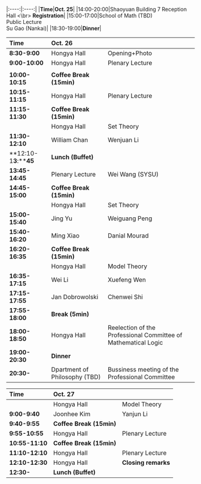

|:----:|:----:|
|**Time**|**Oct. 25**|
|14:00-20:00|Shaoyuan Building 7 Reception Hall <\br> **Registration**|
|15:00-17:00|School of Math (TBD) </br> Public Lecture </br> Su Gao (Nankai)|
|18:30-19:00|**Dinner**|


|**Time**|**Oct. 26**||
|:----|:----|:----|
|**8:30-9:00**|Hongya Hall|Opening+Photo||
|**9:00-10:00**|Hongya Hall|Plenary Lecture|Natasha Dobrinen (ND)||
||||
|**10:00-10:15**|**Coffee Break (15min)**||
|**10:15-11:15**|Hongya Hall|Plenary Lecture|Yeneng Sun (NUS)||
|**11:15-11:30**|**Coffee Break (15min)**||
||Hongya Hall|Set Theory |Boya Hall|Recursion Theory|
|**11:30-12:10**|William Chan|Wenjuan Li|
|**12:10-1****3****:****45**|**Lunch (Buffet)**||
|**13:45-14:45**|Plenary Lecture|Wei Wang (SYSU)||
|**14:45-15:00**|**Coffee Break (15min)**||
||Hongya Hall|Set Theory|Boya Hall|Recursion Theory|
|**15:00-15:40**|Jing Yu|       Weiguang Peng|
|**15:40-16:20**|Ming Xiao|       Danial Mourad|
|**16:20- 16:35**|**Coffee Break (15min)**||
||Hongya Hall|Model Theory|Boya Hall|Philosophical Logic|
|**1****6****:****3****5-1****7****:15**|Wei Li|Xuefeng Wen|
|**1****7****:15-1****7****:55**|Jan Dobrowolski|Chenwei Shi|
|**1****7****:55-18:00**|**Break (5min)**||
|**18:00-1****8****:****5****0**|Hongya Hall|Reelection of the Professional Committee of Mathematical Logic  ||
|**19:00-20:30**|**Dinner**||
|**20:30-**|Dpartment of Philosophy (TBD)|Bussiness meeting of the Professional Committee||


|**Time**|**Oct. 27**||
|:----|:----|:----|
||Hongya Hall|Model Theory |Boya Hall|Philosophical Logic|
|**9:00-9:40**|Joonhee Kim|Yanjun Li|
|**9:40-9:55**|**Coffee Break (15min)**||
|**9:55-10:55**|Hongya Hall|Plenary Lecture|Lev D. Beklemishev (RAS)||
|**10:55-11:10**|**Coffee Break (15min)**||
|**11:10-12:10**|Hongya Hall|Plenary Lecture|Bakh Khoussainov (UESTC)||
|**12:10-12:30**|Hongya Hall|**Closing remarks**||
|**12:30-**|**Lunch (Buffet)**||
